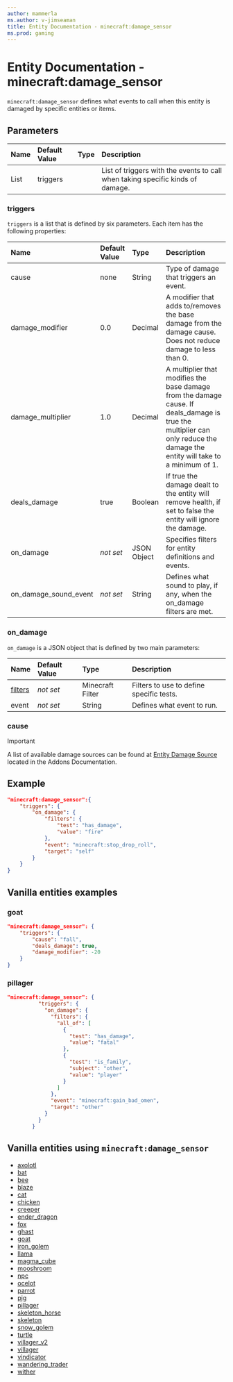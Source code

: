 ```yaml
---
author: mammerla
ms.author: v-jimseaman
title: Entity Documentation - minecraft:damage_sensor
ms.prod: gaming
---
```


# Entity Documentation - minecraft:damage_sensor

`minecraft:damage_sensor` defines what events to call when this entity is damaged by specific entities or items.

## Parameters

|Name |Default Value  |Type  |Description  |
|:----------|:----------|:----------|:----------|
| List| triggers| | List of triggers with the events to call when taking specific kinds of damage. |

### triggers

`triggers` is a list that is defined by six parameters. Each item has the following properties:

|Name |Default Value  |Type  |Description  |
|:----------|:----------|:----------|:----------|
|cause| none| String|  Type of damage that triggers an event. |
|damage_modifier| 0.0| Decimal|  A modifier that adds to/removes the base damage from the damage cause. Does not reduce damage to less than 0. |
|damage_multiplier| 1.0| Decimal| A multiplier that modifies the base damage from the damage cause. If deals_damage is true the multiplier can only reduce the damage the entity will take to a minimum of 1. |
|deals_damage| true| Boolean|  If true the damage dealt to the entity will remove health, if set to false the entity will ignore the damage. |
| on_damage|*not set* | JSON Object| Specifies filters for entity definitions and events. |
|on_damage_sound_event|*not set* | String|  Defines what sound to play, if any, when the on_damage filters are met. |

### on_damage

`on_damage` is a JSON object that is defined by two main parameters:

|Name |Default Value  |Type  |Description  |
|:----------|:----------|:----------|:----------|
|[filters](../FilterList.md)|*not set* | Minecraft Filter|  Filters to use to define specific tests. |
|event |*not set* | String | Defines what event to run. |

### cause

> [!IMPORTANT]
> A list of available damage sources can be found at [Entity Damage Source](../../../AddonsReference/Examples/AddonEntities.md#entity-damage-source) located in the Addons Documentation.

## Example

```json
"minecraft:damage_sensor":{
    "triggers": {
        "on_damage": {
            "filters": {
                "test": "has_damage",
                "value": "fire"
            },
            "event": "minecraft:stop_drop_roll",
            "target": "self"
        }
    }
}
```

## Vanilla entities examples

### goat

```json
"minecraft:damage_sensor": {
    "triggers": {
        "cause": "fall",
        "deals_damage": true,
        "damage_modifier": -20
    }
}
```

### pillager

```json
"minecraft:damage_sensor": {
          "triggers": {
            "on_damage": {
              "filters": {
                "all_of": [
                  {
                    "test": "has_damage",
                    "value": "fatal"
                  },
                  {
                    "test": "is_family",
                    "subject": "other",
                    "value": "player"
                  }
                ]
              },
              "event": "minecraft:gain_bad_omen",
              "target": "other"
            }
          }
        }
```

## Vanilla entities using `minecraft:damage_sensor`

- [axolotl](../../../../Source/VanillaBehaviorPack_Snippets/entities/axolotl.md)
- [bat](../../../../Source/VanillaBehaviorPack_Snippets/entities/bat.md)
- [bee](../../../../Source/VanillaBehaviorPack_Snippets/entities/bee.md)
- [blaze](../../../../Source/VanillaBehaviorPack_Snippets/entities/blaze.md)
- [cat](../../../../Source/VanillaBehaviorPack_Snippets/entities/cat.md)
- [chicken](../../../../Source/VanillaBehaviorPack_Snippets/entities/chicken.md)
- [creeper](../../../../Source/VanillaBehaviorPack_Snippets/entities/creeper.md)
- [ender_dragon](../../../../Source/VanillaBehaviorPack_Snippets/entities/ender_dragon.md)
- [fox](../../../../Source/VanillaBehaviorPack_Snippets/entities/fox.md)
- [ghast](../../../../Source/VanillaBehaviorPack_Snippets/entities/ghast.md)
- [goat](../../../../Source/VanillaBehaviorPack_Snippets/entities/goat.md)
- [iron_golem](../../../../Source/VanillaBehaviorPack_Snippets/entities/iron_golem.md)
- [llama](../../../../Source/VanillaBehaviorPack_Snippets/entities/llama.md)
- [magma_cube](../../../../Source/VanillaBehaviorPack_Snippets/entities/magma_cube.md)
- [mooshroom](../../../../Source/VanillaBehaviorPack_Snippets/entities/mooshroom.md)
- [npc](../../../../Source/VanillaBehaviorPack_Snippets/entities/npc.md)
- [ocelot](../../../../Source/VanillaBehaviorPack_Snippets/entities/ocelot.md)
- [parrot](../../../../Source/VanillaBehaviorPack_Snippets/entities/parrot.md)
- [pig](../../../../Source/VanillaBehaviorPack_Snippets/entities/pig.md)
- [pillager](../../../../Source/VanillaBehaviorPack_Snippets/entities/pillager.md)
- [skeleton_horse](../../../../Source/VanillaBehaviorPack_Snippets/entities/skeleton_horse.md)
- [skeleton](../../../../Source/VanillaBehaviorPack_Snippets/entities/skeleton.md)
- [snow_golem](../../../../Source/VanillaBehaviorPack_Snippets/entities/snow_golem.md)
- [turtle](../../../../Source/VanillaBehaviorPack_Snippets/entities/turtle.md)
- [villager_v2](../../../../Source/VanillaBehaviorPack_Snippets/entities/villager_v2.md)
- [villager](../../../../Source/VanillaBehaviorPack_Snippets/entities/villager.md)
- [vindicator](../../../../Source/VanillaBehaviorPack_Snippets/entities/vindicator.md)
- [wandering_trader](../../../../Source/VanillaBehaviorPack_Snippets/entities/wandering_trader.md)
- [wither](../../../../Source/VanillaBehaviorPack_Snippets/entities/wither.md)
